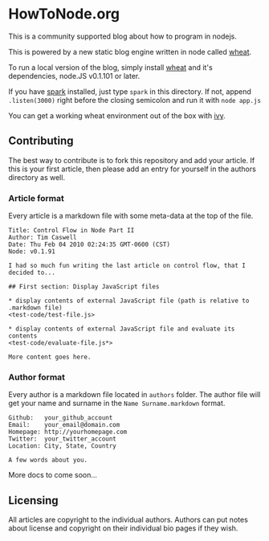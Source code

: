 # HowToNode.org

This is a community supported blog about how to program in nodejs.

This is powered by a new static blog engine written in node called [wheat][].

To run a local version of the blog, simply install [wheat][] and it's dependencies, node.JS v0.1.101 or later.

If you have [spark][] installed, just type `spark` in this directory.  If not, append `.listen(3000)` right before the closing semicolon and run it with `node app.js`

You can get a working wheat environment out of the box with [ivy][].

[wheat]: http://github.com/creationix/wheat
[ivy]: http://github.com/creationix/ivy
[spark]: http://github.com/senchalabs/spark

## Contributing

The best way to contribute is to fork this repository and add your article.  If this is your first article, then please add an entry for yourself in the authors directory as well.

### Article format

Every article is a markdown file with some meta-data at the top of the file.

    Title: Control Flow in Node Part II
    Author: Tim Caswell
    Date: Thu Feb 04 2010 02:24:35 GMT-0600 (CST)
    Node: v0.1.91

    I had so much fun writing the last article on control flow, that I decided to...

    ## First section: Display JavaScript files

    * display contents of external JavaScript file (path is relative to .markdown file)
    <test-code/test-file.js>

    * display contents of external JavaScript file and evaluate its contents
    <test-code/evaluate-file.js*>

    More content goes here.

### Author format

Every author is a markdown file located in `authors` folder. The author file will get your name and surname in the `Name Surname.markdown` format.

    Github:   your_github_account
    Email:    your_email@domain.com
    Homepage: http://yourhomepage.com
    Twitter:  your_twitter_account
    Location: City, State, Country

    A few words about you.

More docs to come soon...

## Licensing

All articles are copyright to the individual authors.  Authors can put notes about license and copyright on their individual bio pages if they wish.